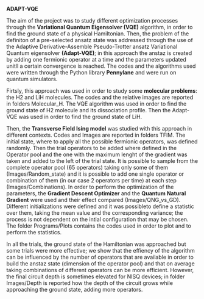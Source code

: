 **ADAPT-VQE**

The aim of the project was to study different optimization processes through the **Variational Quantum Eigensolver (VQE)** algorithm, in order to find the ground state of a physical Hamiltonian. 
Then, the problem of the definiton of a pre-selected ansatz state was addressed through the use of the Adaptive Derivative-Assemble Pseudo-Trotter ansatz Variational Quantum eigensolver **(Adapt-VQE)**; 
in this approach the anstaz is created by adding one fermionic operator at a time and the parameters updated unitll a certain convergence is reached. The codes and the algorithms used were written through the Python library **Pennylane** and were run on quantum simulators.

Firtsly, this approach was used in order to study some **molecular problems**: the H2 and LiH molecules. The codes and the relative images are reported in folders Molecular_H. 
The VQE algorithm was used in order to find the ground state of H2 molecule and its dissociation profile. Then the Adapt-VQE was used in order to find the ground state of LiH.

Then, the **Transverse Field Ising model** was studied with this approach in different contexts. Codes and Images are reported in folders TFIM. The initial state, where to apply all the possible fermionic operators, was defined randomly. Then the trial operators to be added where defined in the Operator pool and the one with the maximum lenght of the gradient was taken and added to the left of the trial state. It is possible to sample from the complete operator pool (65 operators) taking only some of them (Images/Random_state) and it is possible to add one single operator or combination of them (in our case 2 operators per time) at each step (Images/Combinations). In order to perform the optimization of the parameters, the **Gradient Descent Optimizer** and the **Quantum Natural Gradient** were used and their effect compared (Images/QNG_vs_GD). Different initializations were defined and it was possibleto define a statistic over them, taking the mean value and the corresponding variance; the process is not dependent on the intial configuration that may be chosen. The folder Programs/Plots contains the codes used in order to plot and to perform the statistics.

In all the trials, the ground state of the Hamiltonian was approached but some trials were more effective; we show that the effiency of the algorithm can be influenced by the number of operators that are available in order to build the anstaz state (dimension of the operator pool) and that on average taking combinations of different operators can be more efficient. However, the final circuit depth is sometimes elevated for NISQ devices; in folder Images/Depth is reported how the depth of the circuit grows while approaching the ground state, adding more operators.

